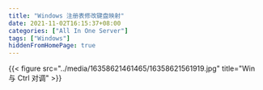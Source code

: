 ```yaml
---
title: "Windows 注册表修改键盘映射"
date: 2021-11-02T16:15:37+08:00
categories: ["All In One Server"]
tags: ["Windows"]
hiddenFromHomePage: true
---
```


{{< figure src="../media/16358621461465/16358621561919.jpg" title="Win 与 Ctrl 对调" >}}
